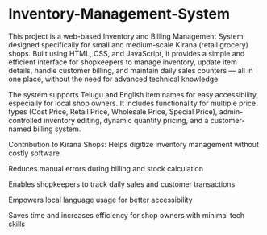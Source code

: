 # Inventory-Management-System

This project is a web-based Inventory and Billing Management System designed specifically for small and medium-scale Kirana (retail grocery) shops. Built using HTML, CSS, and JavaScript, it provides a simple and efficient interface for shopkeepers to manage inventory, update item details, handle customer billing, and maintain daily sales counters — all in one place, without the need for advanced technical knowledge.

The system supports Telugu and English item names for easy accessibility, especially for local shop owners. It includes functionality for multiple price types (Cost Price, Retail Price, Wholesale Price, Special Price), admin-controlled inventory editing, dynamic quantity pricing, and a customer-named billing system.


Contribution to Kirana Shops:
 Helps digitize inventory management without costly software

 Reduces manual errors during billing and stock calculation

 Enables shopkeepers to track daily sales and customer transactions

 Empowers local language usage for better accessibility

 Saves time and increases efficiency for shop owners with minimal tech skills

